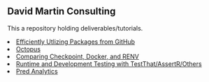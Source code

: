 ## David Martin Consulting

This a repository holding deliverables/tutorials.

<li><a href="">Efficiently Utlizing Packages from GitHub</a></li> 
<li><a href="">Octopus</a></li> 
<li><a href="">Comparing Checkpoint, Docker, and RENV</a></li> 
<li><a href="">Runtime and Development Testing with TestThat/AssertR/Others</a></li> 

<li><a href="https://github.com/DavidMartinConsulting/DM_Consulting/blob/gh-pages/pred_analytics.html">Pred Analytics</a></li> 
<!--<li><a href="/pred_analytics.html?raw=true">Pred Analytics</a></li> -->

